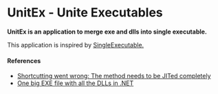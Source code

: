 # UnitEx - Unite Executables

**UnitEx is an application to merge exe and dlls into single executable.**

This application is inspired by [SingleExecutable.](https://www.nuget.org/packages/SingleExecutable/)

#### References
* [Shortcutting went wrong: The method needs to be JITed completely](https://www.tabsoverspaces.com/233585-shortcutting-went-wrong-the-method-needs-to-be-jited-completely/)
* [One big EXE file with all the DLLs in .NET](https://www.tabsoverspaces.com/233581-one-big-exe-file-with-all-the-dlls-in-net/)